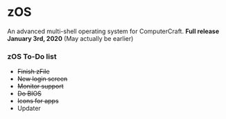 # zOS
An advanced multi-shell operating system for ComputerCraft. 
**Full release January 3rd, 2020** (May actually be earlier)

### zOS To-Do list

- ~~Finish zFile~~
- ~~New login screen~~
- ~~Monitor support~~
- ~~Do BIOS~~
- ~~Icons for apps~~
- Updater
